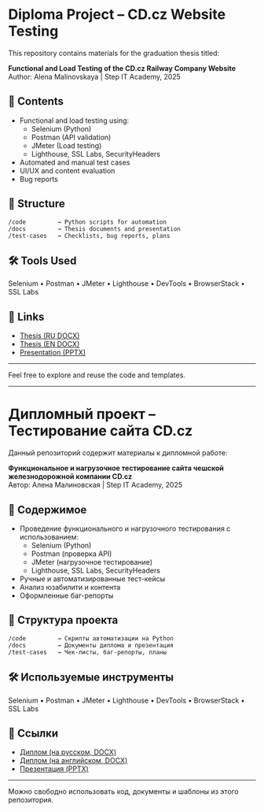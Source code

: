 # Diploma Project – CD.cz Website Testing

This repository contains materials for the graduation thesis titled:

**Functional and Load Testing of the CD.cz Railway Company Website**  
Author: Alena Malinovskaya | Step IT Academy, 2025

## 📄 Contents

- Functional and load testing using:
  - Selenium (Python)
  - Postman (API validation)
  - JMeter (Load testing)
  - Lighthouse, SSL Labs, SecurityHeaders
- Automated and manual test cases
- UI/UX and content evaluation
- Bug reports

## 📁 Structure

```
/code         → Python scripts for automation
/docs         → Thesis documents and presentation
/test-cases   → Checklists, bug reports, plans
```

## 🛠 Tools Used

Selenium • Postman • JMeter • Lighthouse • DevTools • BrowserStack • SSL Labs

## 🔗 Links

- [Thesis (RU DOCX)](docs/My_diplom_RU.docx)
- [Thesis (EN DOCX)](docs/My_diplom_EN.docx)
- [Presentation (PPTX)](docs/presentation.pptx)

---

Feel free to explore and reuse the code and templates.

---

# Дипломный проект – Тестирование сайта CD.cz

Данный репозиторий содержит материалы к дипломной работе:

**Функциональное и нагрузочное тестирование сайта чешской железнодорожной компании CD.cz**  
Автор: Алена Малиновская | Step IT Academy, 2025

## 📄 Содержимое

- Проведение функционального и нагрузочного тестирования с использованием:
  - Selenium (Python)
  - Postman (проверка API)
  - JMeter (нагрузочное тестирование)
  - Lighthouse, SSL Labs, SecurityHeaders
- Ручные и автоматизированные тест-кейсы
- Анализ юзабилити и контента
- Оформленные баг-репорты

## 📁 Структура проекта

```
/code         → Скрипты автоматизации на Python
/docs         → Документы диплома и презентация
/test-cases   → Чек-листы, баг-репорты, планы
```

## 🛠 Используемые инструменты

Selenium • Postman • JMeter • Lighthouse • DevTools • BrowserStack • SSL Labs

## 🔗 Ссылки

- [Диплом (на русском, DOCX)](docs/My_diplom_RU.docx)
- [Диплом (на английском, DOCX)](docs/My_diplom_EN.docx)
- [Презентация (PPTX)](docs/presentation.pptx)

---

Можно свободно использовать код, документы и шаблоны из этого репозитория.

